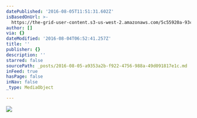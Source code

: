 ```yaml
---
datePublished: '2016-08-05T11:51:31.602Z'
isBasedOnUrl: >-
  https://the-grid-user-content.s3-us-west-2.amazonaws.com/5c55920a-93c6-43c7-abff-925877f6380a.jpg
author: []
via: {}
dateModified: '2016-08-04T06:52:41.257Z'
title: ''
publisher: {}
description: ''
starred: false
sourcePath: _posts/2016-08-05-a9353a2b-f922-4756-988a-49d091817e1c.md
inFeed: true
hasPage: false
inNav: false
_type: MediaObject

---
```

![](https://the-grid-user-content.s3-us-west-2.amazonaws.com/5c55920a-93c6-43c7-abff-925877f6380a.jpg)